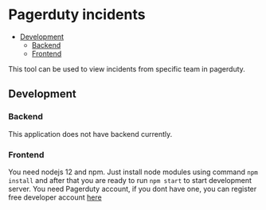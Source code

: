 # Pagerduty incidents
  - [Development](#development)
    - [Backend](#backend)
    - [Frontend](#frontend)

This tool can be used to view incidents from specific team in pagerduty.

## Development

### Backend
This application does not have backend currently.

### Frontend
You need nodejs 12 and npm. Just install node modules using command `npm install` and after that you are ready to run `npm start` to start development server. You need Pagerduty account, if you dont have one, you can register free developer account [here](https://developer.pagerduty.com/sign-up/)